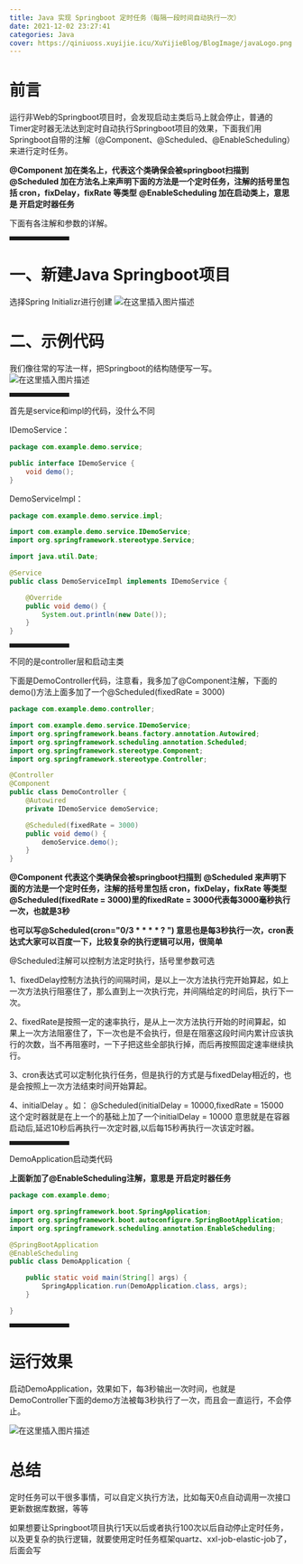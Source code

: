 ```yaml
---
title: Java 实现 Springboot 定时任务（每隔一段时间自动执行一次）
date: 2021-12-02 23:27:41
categories: Java
cover: https://qiniuoss.xuyijie.icu/XuYijieBlog/BlogImage/javaLogo.png
---
```

# 前言

运行非Web的Springboot项目时，会发现启动主类后马上就会停止，普通的Timer定时器无法达到定时自动执行Springboot项目的效果，下面我们用Springboot自带的注解（@Component、@Scheduled、@EnableScheduling）来进行定时任务。

**@Component 加在类名上，代表这个类确保会被springboot扫描到**
**@Scheduled 加在方法名上来声明下面的方法是一个定时任务，注解的括号里包括 cron，fixDelay，fixRate 等类型**
**@EnableScheduling 加在启动类上，意思是 开启定时器任务**

下面有各注解和参数的详解。

<hr style=" border:solid; width:100px; height:1px;" color=#000000 size=1">


# 一、新建Java Springboot项目


选择Spring Initializr进行创建
![在这里插入图片描述](https://qiniuoss.xuyijie.icu/XuYijieBlog/BlogImage/定时任务0.png)


# 二、示例代码


我们像往常的写法一样，把Springboot的结构随便写一写。
![在这里插入图片描述](https://qiniuoss.xuyijie.icu/XuYijieBlog/BlogImage/定时任务1.png)

<hr style=" border:solid; width:100px; height:1px;" color=#000000 size=1">

首先是service和impl的代码，没什么不同

IDemoService：

```java
package com.example.demo.service;

public interface IDemoService {
    void demo();
}
```

DemoServiceImpl：

```java
package com.example.demo.service.impl;

import com.example.demo.service.IDemoService;
import org.springframework.stereotype.Service;

import java.util.Date;

@Service
public class DemoServiceImpl implements IDemoService {

    @Override
    public void demo() {
        System.out.println(new Date());
    }
}
```


<hr style=" border:solid; width:100px; height:1px;" color=#000000 size=1">

不同的是controller层和启动主类

下面是DemoController代码，注意看，我多加了@Component注解，下面的demo()方法上面多加了一个@Scheduled(fixedRate = 3000)

```java
package com.example.demo.controller;

import com.example.demo.service.IDemoService;
import org.springframework.beans.factory.annotation.Autowired;
import org.springframework.scheduling.annotation.Scheduled;
import org.springframework.stereotype.Component;
import org.springframework.stereotype.Controller;

@Controller
@Component
public class DemoController {
    @Autowired
    private IDemoService demoService;

    @Scheduled(fixedRate = 3000)
    public void demo() {
        demoService.demo();
    }
}
```

**@Component 代表这个类确保会被springboot扫描到**
**@Scheduled 来声明下面的方法是一个定时任务，注解的括号里包括 cron，fixDelay，fixRate 等类型**
**@Scheduled(fixedRate = 3000)里的fixedRate = 3000代表每3000毫秒执行一次，也就是3秒**

**也可以写@Scheduled(cron="0/3 * *  * * ? ")  意思也是每3秒执行一次，cron表达式大家可以百度一下，比较复杂的执行逻辑可以用，很简单**

@Scheduled注解可以控制方法定时执行，括号里参数可选

1、fixedDelay控制方法执行的间隔时间，是以上一次方法执行完开始算起，如上一次方法执行阻塞住了，那么直到上一次执行完，并间隔给定的时间后，执行下一次。

2、fixedRate是按照一定的速率执行，是从上一次方法执行开始的时间算起，如果上一次方法阻塞住了，下一次也是不会执行，但是在阻塞这段时间内累计应该执行的次数，当不再阻塞时，一下子把这些全部执行掉，而后再按照固定速率继续执行。

3、cron表达式可以定制化执行任务，但是执行的方式是与fixedDelay相近的，也是会按照上一次方法结束时间开始算起。

4、initialDelay 。如： @Scheduled(initialDelay = 10000,fixedRate = 15000
这个定时器就是在上一个的基础上加了一个initialDelay = 10000 意思就是在容器启动后,延迟10秒后再执行一次定时器,以后每15秒再执行一次该定时器。


<hr style=" border:solid; width:100px; height:1px;" color=#000000 size=1">


DemoApplication启动类代码

**上面新加了@EnableScheduling注解，意思是 开启定时器任务**



```java
package com.example.demo;

import org.springframework.boot.SpringApplication;
import org.springframework.boot.autoconfigure.SpringBootApplication;
import org.springframework.scheduling.annotation.EnableScheduling;

@SpringBootApplication
@EnableScheduling
public class DemoApplication {

    public static void main(String[] args) {
        SpringApplication.run(DemoApplication.class, args);
    }

}

```


<hr style=" border:solid; width:100px; height:1px;" color=#000000 size=1">

#  运行效果

启动DemoApplication，效果如下，每3秒输出一次时间，也就是DemoController下面的demo方法被每3秒执行了一次，而且会一直运行，不会停止。



![在这里插入图片描述](https://qiniuoss.xuyijie.icu/XuYijieBlog/BlogImage/定时任务2.png)


# 总结
定时任务可以干很多事情，可以自定义执行方法，比如每天0点自动调用一次接口更新数据库数据，等等

如果想要让Springboot项目执行1天以后或者执行100次以后自动停止定时任务，以及更复杂的执行逻辑，就要使用定时任务框架quartz、xxl-job-elastic-job了，后面会写
